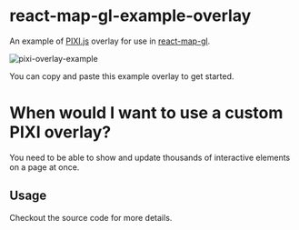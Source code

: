 # react-map-gl-example-overlay

An example of [PIXI.js](https://pixijs.github.io/docs/) overlay for use in [react-map-gl](https://github.com/uber/react-map-gl).

![pixi-overlay-example](https://cloud.githubusercontent.com/assets/583385/12835460/2436d10c-cb65-11e5-85d1-ebae0a32133d.gif)

You can copy and paste this example overlay to get started.

# When would I want to use a custom PIXI overlay?

You need to be able to show and update thousands of interactive elements on a page at once.

## Usage

Checkout the source code for more details.
